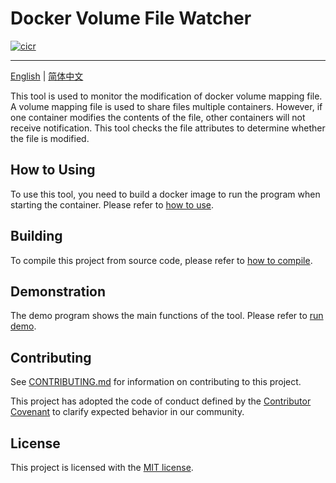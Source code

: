 # Docker Volume File Watcher

[![cicr](https://github.com/Gsonovb/DockerVolumeFileWatcher/actions/workflows/build-ci-cr.yml/badge.svg)](https://github.com/Gsonovb/DockerVolumeFileWatcher/actions/workflows/build-ci-cr.yml)

---

[English](README.md) | [简体中文](README.zh-cn.md)



This tool is used to monitor the modification of docker volume mapping file.
A volume mapping file is used to share files multiple containers.
However, if one container modifies the contents of the file, other containers will not receive notification.
This tool checks the file attributes to determine whether the file is modified.

## How to Using

To use this tool, you need to build a docker image to run the program when starting the container.
Please refer to [how to use](./docs/howtouse.md).

## Building

To compile this project from source code, please refer to [how to compile](./docs/howtobuild.md).


## Demonstration

The demo program shows the main functions of the tool. Please refer to [run demo](./docs/demo.md).


## Contributing

See [CONTRIBUTING.md](CONTRIBUTING.md) for information on contributing to this project.

This project has adopted the code of conduct defined by the [Contributor Covenant](http://contributor-covenant.org/) to clarify expected behavior in our community.

## License

This project is licensed with the [MIT license](LICENSE).

